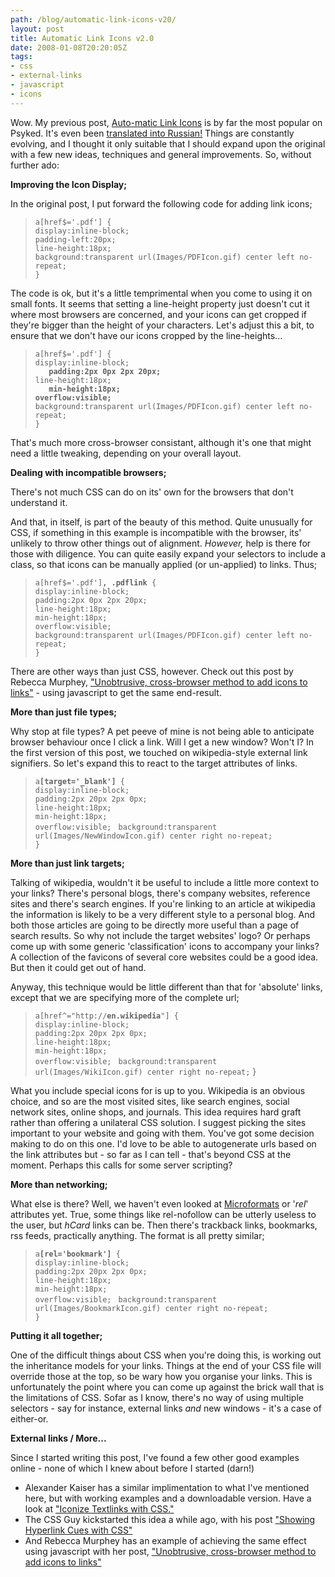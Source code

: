 ```yaml
---
path: /blog/automatic-link-icons-v20/
layout: post
title: Automatic Link Icons v2.0
date: 2008-01-08T20:20:05Z
tags:
- css
- external-links
- javascript
- icons
---
```


Wow.  My previous post, <a href="/css/auto-matic-link-icons.htm" title="Open link in the same window">Auto-matic Link Icons</a> is by far the most popular on Psyked.  It's even been <a href="http://blog.bagg.spb.ru/2007/11/148/" title="Open link in a new window" target="_blank">translated into Russian!</a>  Things are constantly evolving, and I thought it only suitable that I should expand upon the original with a few new ideas, techniques and general improvements.  So, without further ado:

<strong>Improving the Icon Display; </strong>

In the original post, I put forward the following code for adding link icons;
<blockquote> <code>a[href$='.pdf'] {
display:inline-block;
padding-left:20px;
line-height:18px;
background:transparent url(Images/PDFIcon.gif) center left no-repeat;
}</code></blockquote>
The code is ok, but it's a little temprimental when you come to using it on small fonts.  It seems that setting a line-height property just doesn't cut it where most browsers are concerned, and your icons can get cropped if they're bigger than the height of your characters.   Let's adjust this a bit, to ensure that we don't have our icons cropped by the line-heights...
<blockquote><code>a[href$='.pdf'] {
display:inline-block;
<strong>   padding:2px 0px 2px 20px;</strong>
line-height:18px;
<strong>   min-height:18px;
overflow:visible;</strong>
background:transparent url(Images/PDFIcon.gif) center left no-repeat;
}</code></blockquote>
That's much more cross-browser consistant, although it's one that might need a little tweaking, depending on your overall layout.

<strong>Dealing with incompatible browsers;</strong>

There's not much CSS can do on its' own for the browsers that don't understand it.

And that, in itself, is part of the beauty of this method.  Quite unusually for CSS, if something in this example is incompatible with the browser, its' unlikely to throw other things out of alignment.  <em>However,</em> help is there for those with diligence.  You can quite easily expand your selectors to include a class, so that icons can be manually applied (or un-applied) to links.  Thus;
<blockquote><code>a[href$='.pdf']<strong>, .pdflink</strong> {
display:inline-block;
padding:2px 0px 2px 20px;
line-height:18px;
min-height:18px;
overflow:visible;
background:transparent url(Images/PDFIcon.gif) center left no-repeat;
}</code></blockquote>
There are other ways than just CSS, however.  Check out this post by Rebecca Murphey, <a href="http://blog.rebeccamurphey.com/2008/01/06/unobtrusive-cross-browser-add-filetype-icon-link-javascript-jquery/#comment-36" title="Open link in a new window" target="_blank">"Unobtrusive, cross-browser method to add icons to links"</a> - using javascript to get the same end-result.

<strong>More than just file types;</strong>

Why stop at file types?  A pet peeve of mine is not being able to anticipate browser behaviour once I click a link. Will I get a new window?  Won't I?  In the first version of this post, we touched on wikipedia-style external link signifiers.  So let's expand this to react to the target attributes of links.
<blockquote><code>a<strong>[target='_blank']</strong> {
display:inline-block;
padding:2px 20px 2px 0px;
line-height:18px;
min-height:18px;
overflow:visible;</code>
<code> background:transparent url(Images/NewWindowIcon.gif) center right no-repeat;
}</code></blockquote>
<blockquote>
<blockquote></blockquote>
</blockquote>
<strong>More than just link targets;</strong>

Talking of wikipedia, wouldn't it be useful to include a little more context to your links?  There's personal blogs, there's company websites, reference sites and there's search engines.  If you're linking to an article at wikipedia the information is likely to be a very different style to a personal blog.  And both those articles are going to be directly more useful than a page of search results.  So why not include the target websites' logo?  Or perhaps come up with some generic 'classification' icons to accompany your links? A collection of the favicons of several core websites could be a good idea.  But then it could get out of hand.

Anyway, this technique would be little different than that for 'absolute' links, except that we are specifying more of the complete url;
<blockquote><code>a[href^="http://<strong>en.wikipedia</strong>"] {
display:inline-block;
padding:2px 20px 2px 0px;
line-height:18px;
min-height:18px;
overflow:visible;</code>
<code> background:transparent url(Images/WikiIcon.gif) center right no-repeat;</code>
}</blockquote>
What you include special icons for is up to you.  Wikipedia is an obvious choice, and so are the most visited sites, like search engines, social network sites, online shops, and journals.  This idea requires hard graft rather than offering a unilateral CSS solution.  I suggest picking the sites important to your website and going with them.  You've got some decision making to do on this one. I'd love to be able to autogenerate urls based on the link attributes but - so far as I can tell - that's beyond CSS at the moment.  Perhaps this calls for some server scripting?

<strong>More than networking;</strong>

What else is there?  Well, we haven't even looked at <a href="http://microformats.org" title="Open link in a new window" target="_blank">Microformats</a> or '<em>rel</em>' attributes yet.  True, some things like rel-nofollow can be utterly useless to the user, but <em>hCard </em>links can be.  Then there's trackback links, bookmarks, rss feeds, practically anything.  The format is all pretty similar;
<blockquote><code>a<strong>[rel='bookmark']</strong> {
display:inline-block;
padding:2px 20px 2px 0px;
line-height:18px;
min-height:18px;
overflow:visible;</code>
<code> background:transparent url(Images/BookmarkIcon.gif) center right no-repeat;
}</code></blockquote>
<strong>Putting it all together; </strong>

One of the difficult things about CSS when you're doing this, is working out the inheritance models for your links.  Things at the end of your CSS file will override those at the top, so be wary how you organise your links.  This is unfortunately the point where you can come up against the brick wall that is the limitations of CSS.  Sofar as I know, there's no way of using multiple selectors - say for instance, external links <em>and</em> new windows - it's a case of either-or.

<strong>External links / More...</strong>

Since I started writing this post, I've found a few other good examples online - none of which I knew about before I started (darn!)
<ul>
	<li>Alexander Kaiser has a similar implimentation to what I've mentioned here, but with working examples and a downloadable version.  Have a look at <a href="http://pooliestudios.com/projects/iconize/" title="Open link in a new window" target="_blank">"Iconize Textlinks with CSS."</a></li>
	<li>The CSS Guy kickstarted this idea a while ago, with his post <a href="http://www.askthecssguy.com/2006/12/showing_hyperlink_cues_with_cs_1.html" title="Open link in a new window" target="_blank">"Showing Hyperlink Cues with CSS"</a></li>
	<li>And Rebecca Murphey has an example of achieving the same effect using javascript with her post, <a href="http://blog.rebeccamurphey.com/2008/01/06/unobtrusive-cross-browser-add-filetype-icon-link-javascript-jquery/#comment-36" title="Open link in a new window" target="_blank">"Unobtrusive, cross-browser method to add icons to links"</a></li>
</ul>